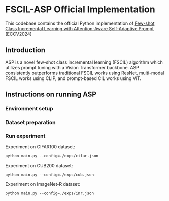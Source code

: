 # FSCIL-ASP Official Implementation
This codebase contains the official Python implementation of [Few-shot Class Incremental Learning with Attention-Aware Self-Adaptive Prompt](https://arxiv.org/pdf/2403.09857) (ECCV2024)

## Introduction
ASP is a novel few-shot class incremental learning (FSCIL) algorithm which utilizes prompt tuning with a Vision Transformer backbone. ASP consistently outperforms traditional FSCIL works using ResNet, multi-modal FSCIL works using CLIP, and prompt-based CIL works using ViT.

## Instructions on running ASP

### Environment setup

### Dataset preparation

### Run experiment
Experiment on CIFAR100 dataset:
```
python main.py --config=./exps/cifar.json
```
Experiment on CUB200 dataset:
```
python main.py --config=./exps/cub.json
```
Experiment on ImageNet-R dataset:
```
python main.py --config=./exps/inr.json
```

